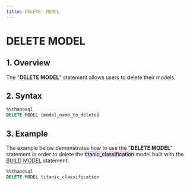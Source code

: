 ```yaml
---
title: DELETE  MODEL
---
```


# __DELETE MODEL__

## __1. Overview__

The "__DELETE MODEL__" statement allows users to delete their models.

## __2. Syntax__

```sql
%%thanosql
DELETE MODEL [model_name_to_delete]
```

## __3. Example__

The example below demonstrates how to use the "__DELETE MODEL__" statement in order to delete the <mark style="background-color:#E9D7FD ">titanic_classification</mark> model built with the [BUILD MODEL](/en/how-to_guides/ThanoSQL_ml/BUILD_MODEL_SYNTAX/) statement.

```sql
%%thanosql
DELETE MODEL titanic_classification
```

